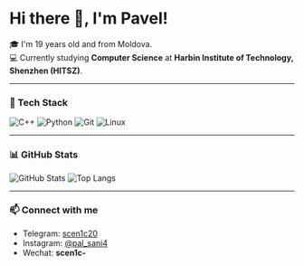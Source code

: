 # Hi there 👋, I'm Pavel!  

🎓 I'm 19 years old and from Moldova.  
💻 Currently studying **Computer Science** at **Harbin Institute of Technology, Shenzhen (HITSZ)**.  

---

### 🔧 Tech Stack
![C++](https://img.shields.io/badge/-C++-333?style=flat&logo=cplusplus)
![Python](https://img.shields.io/badge/-Python-333?style=flat&logo=python)
![Git](https://img.shields.io/badge/-Git-333?style=flat&logo=git)
![Linux](https://img.shields.io/badge/-Linux-333?style=flat&logo=linux)

---

### 📊 GitHub Stats
![GitHub Stats](https://github-readme-stats.vercel.app/api?username=scen1c&show_icons=true&theme=tokyonight)
![Top Langs](https://github-readme-stats.vercel.app/api/top-langs/?username=scen1c&layout=compact&theme=tokyonight)

---

### 📫 Connect with me
- Telegram: [scen1c20](https://t.me/scen1c20)  
- Instagram: [@pal_sani4](https://instagram.com/pal_sani4)
- Wechat: **scen1c-**
